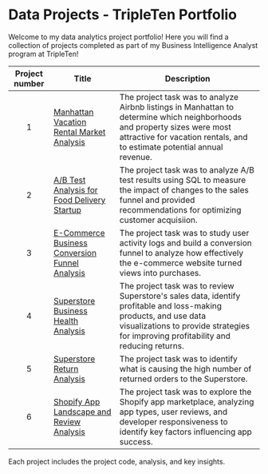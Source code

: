 
# Data Projects - TripleTen Portfolio
Welcome to my data analytics project portfolio! Here you will find a collection of projects completed as part of my Business Intelligence Analyst program at TripleTen!


| Project number | Title | Description |
| :-----------: | ----------- |----------- |
| 1 | [Manhattan Vacation Rental Market Analysis](./Project-1/README.md) | The project task was to analyze Airbnb listings in Manhattan to determine which neighborhoods and property sizes were most attractive for vacation rentals, and to estimate potential annual revenue. |
| 2 | [A/B Test Analysis for Food Delivery Startup](./Project-2/README.md) | The project task was to analyze A/B test results using SQL to measure the impact of changes to the sales funnel and provided recommendations for optimizing customer acquisiion. |
| 3 | [E-Commerce Business Conversion Funnel Analysis](./Project-3/README.md) | The project task was to study user activity logs and build a conversion funnel to analyze how effectively the e-commerce website turned views into purchases. |
| 4 | [Superstore Business Health Analysis](./Project-4/README.md) | The project task was to review Superstore's sales data, identify profitable and loss-making products, and use data visualizations to provide strategies for improving profitability and reducing returns.  |
| 5 | [Superstore Return Analysis](./Project-5/README.md) | The project task was to identify what is causing the high number of returned orders to the Superstore. |
| 6 | [Shopify App Landscape and Review Analysis](./Project-6/README.md) | The project task was to explore the Shopify app marketplace, analyzing app types, user reviews, and developer responsiveness to identify key factors influencing app success. |

Each project includes the project code, analysis, and key insights.
